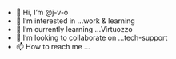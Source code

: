 - 👋 Hi, I’m @j-v-o
- 👀 I’m interested in ...work & learning 
- 🌱 I’m currently learning ...Virtuozzo 
- 💞️ I’m looking to collaborate on ...tech-support
- 📫 How to reach me ...

<!---
j-v-o/j-v-o is a ✨ special ✨ repository because its `README.md` (this file) appears on your GitHub profile.
You can click the Preview link to take a look at your changes.
--->
